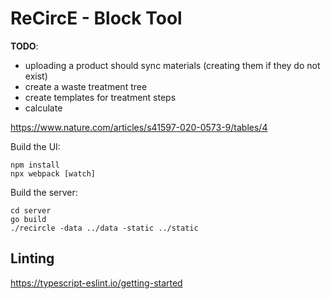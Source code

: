 # ReCircE - Block Tool

__TODO__:

* uploading a product should sync materials (creating them if they do not exist)
* create a waste treatment tree
* create templates for treatment steps
* calculate

https://www.nature.com/articles/s41597-020-0573-9/tables/4

Build the UI:

```
npm install
npx webpack [watch]
```

Build the server:

```
cd server
go build
./recircle -data ../data -static ../static
```

## Linting

https://typescript-eslint.io/getting-started
